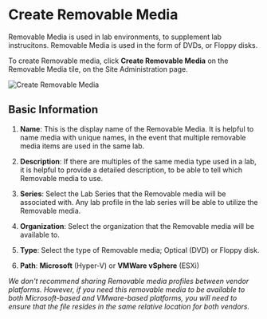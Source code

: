 # Create Removable Media

Removable Media is used in lab environments, to supplement lab instrucitons. Removable Media is used in the form of DVDs, or Floppy disks.

To create Removable media, click **Create Removable Media** on the Removable Media tile, on the Site Administration page.

![Create Removable Media](images/create-removeable-media.png)

## Basic Information

1. **Name**: This is the display name of the Removable Media. It is helpful to name media with unique names, in the event that multiple removable media items are used in the same lab.

1. **Description**: If there are multiples of the same media type used in a lab, it is helpful to provide a detailed description, to be able to tell which Removable media to use.

1. **Series**: Select the Lab Series that the Removable media will be associated with. Any lab profile in the lab series will be able to utilize the Removable media.  

1. **Organization**: Select the organization that the Removable media will be available to. 

1. **Type**: Select the type of Removable media; Optical (DVD) or Floppy disk.

1. **Path**: **Microsoft** (Hyper-V) or **VMWare vSphere** (ESXi)

_We don't recommend sharing Removable media profiles between vendor platforms. However, if you need this removable media to be available to both Microsoft-based and VMware-based platforms, you will need to ensure that the file resides in the same relative location for both vendors._


